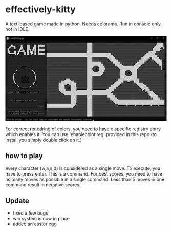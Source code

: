 # effectively-kitty
A text-based game made in python. 
Needs colorama.
Run in console only, not in IDLE.

![screenshot](preview.png)

For correct renedring of colors, you need to have e specific registry entry which enables it.
You can use 'enablecolor.reg' provided in this repo (to install you simply double click on it.)

## how to play

every character (w,a,s,d) is considered as a single move. To execute, you have to press enter. This is a command.
For best scores, you need to have as many moves as possible in a single command. Less than 5 moves in one command result in negative scores.

## Update

 - fixed a few bugs
 - win system is now in place
 - added an easter egg
